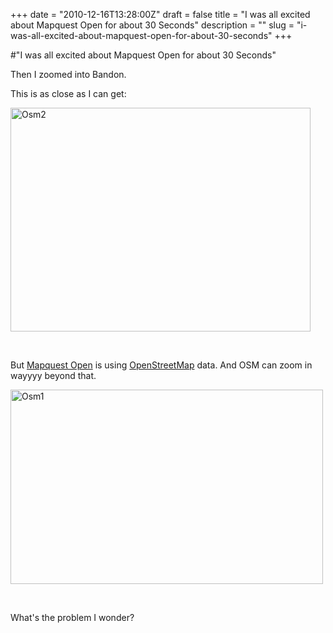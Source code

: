 +++
date = "2010-12-16T13:28:00Z"
draft = false
title = "I was all excited about Mapquest Open for about 30 Seconds"
description = ""
slug = "i-was-all-excited-about-mapquest-open-for-about-30-seconds"
+++

#"I was all excited about Mapquest Open for about 30 Seconds"


 <p>Then I zoomed into Bandon.</p>
<p>This is as close as I can get:</p>
<p><div class='p_embed p_image_embed'>
<img alt="Osm2" height="358" src="http://getfile7.posterous.com/getfile/files.posterous.com/temp-2010-12-16/IczuAxmqigFqgkDdhrjivpyxkHplFrevmAlijJypwJEpEdHkJpbEcrqBgCyc/osm2.png.scaled500.png" width="480" />
</div>
</p>
<p>&nbsp;</p>
<p>But <a href="http://open.mapquest.com/">Mapquest Open</a>&nbsp;is using <a href="http://www.openstreetmap.org/">OpenStreetMap</a> data. And OSM can zoom in wayyyy beyond that.&nbsp;</p>
<p><div class='p_embed p_image_embed'>
<a href="http://getfile6.posterous.com/getfile/files.posterous.com/temp-2010-12-16/fqenIaJeusocgmxzwzotaufdvbogIwtrywzEgwgikgwIIsvamAdwhrvtyuBb/osm1.png.scaled1000.png"><img alt="Osm1" height="311" src="http://getfile9.posterous.com/getfile/files.posterous.com/temp-2010-12-16/fqenIaJeusocgmxzwzotaufdvbogIwtrywzEgwgikgwIIsvamAdwhrvtyuBb/osm1.png.scaled500.png" width="500" /></a>
</div>
</p>
<p>&nbsp;</p>
<p>What's the problem I wonder?</p>
<p>&nbsp;</p>
 